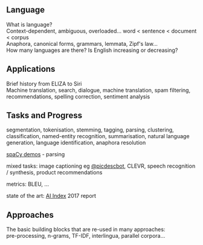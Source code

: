 ## Language
What is language?  
Context-dependent, ambiguous, overloaded...
word < sentence < document < corpus  
Anaphora, canonical forms, grammars, lemmata, Zipf's law...  
How many languages are there?  Is English increasing or decreasing?

## Applications
Brief history from ELIZA to Siri  
Machine translation, search, dialogue, machine translation, spam filtering, recommendations, spelling correction, sentiment analysis  

## Tasks and Progress
segmentation, tokenisation, stemming, tagging, parsing, clustering, classification, named-entity recognition, summarisation, natural language generation, language identification, anaphora resolution  

[spaCy demos](https://explosion.ai/demos/) - parsing

mixed tasks: image captioning eg [@picdescbot](https://twitter.com/picdescbot), CLEVR, speech recognition / synthesis, product recommendations

metrics: BLEU, ...

state of the art: [AI Index](https://aiindex.org/) 2017 report

## Approaches  
The basic building blocks that are re-used in many approaches:  
pre-processing, n-grams, TF-IDF, interlingua, parallel corpora...
